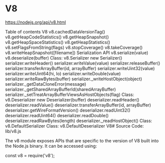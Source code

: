 # V8
https://nodejs.org/api/v8.html

Table of contents
V8
v8.cachedDataVersionTag()
v8.getHeapCodeStatistics()
v8.getHeapSnapshot()
v8.getHeapSpaceStatistics()
v8.getHeapStatistics()
v8.setFlagsFromString(flags)
v8.stopCoverage()
v8.takeCoverage()
v8.writeHeapSnapshot([filename])
Serialization API
v8.serialize(value)
v8.deserialize(buffer)
Class: v8.Serializer
new Serializer()
serializer.writeHeader()
serializer.writeValue(value)
serializer.releaseBuffer()
serializer.transferArrayBuffer(id, arrayBuffer)
serializer.writeUint32(value)
serializer.writeUint64(hi, lo)
serializer.writeDouble(value)
serializer.writeRawBytes(buffer)
serializer._writeHostObject(object)
serializer._getDataCloneError(message)
serializer._getSharedArrayBufferId(sharedArrayBuffer)
serializer._setTreatArrayBufferViewsAsHostObjects(flag)
Class: v8.Deserializer
new Deserializer(buffer)
deserializer.readHeader()
deserializer.readValue()
deserializer.transferArrayBuffer(id, arrayBuffer)
deserializer.getWireFormatVersion()
deserializer.readUint32()
deserializer.readUint64()
deserializer.readDouble()
deserializer.readRawBytes(length)
deserializer._readHostObject()
Class: v8.DefaultSerializer
Class: v8.DefaultDeserializer
V8#
Source Code: lib/v8.js

The v8 module exposes APIs that are specific to the version of V8 built into the Node.js binary. It can be accessed using:

const v8 = require('v8');